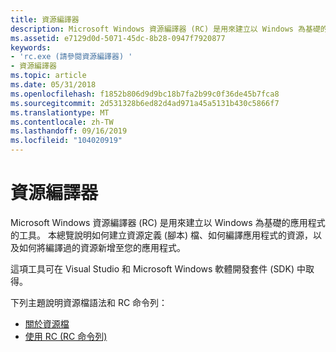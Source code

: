 ```yaml
---
title: 資源編譯器
description: Microsoft Windows 資源編譯器 (RC) 是用來建立以 Windows 為基礎的應用程式的工具。
ms.assetid: e7129d0d-5071-45dc-8b28-0947f7920877
keywords:
- 'rc.exe (請參閱資源編譯器) '
- 資源編譯器
ms.topic: article
ms.date: 05/31/2018
ms.openlocfilehash: f1852b806d9d9bc18b7fa2b99c0f36de45b7fca8
ms.sourcegitcommit: 2d531328b6ed82d4ad971a45a5131b430c5866f7
ms.translationtype: MT
ms.contentlocale: zh-TW
ms.lasthandoff: 09/16/2019
ms.locfileid: "104020919"
---
```

# <a name="resource-compiler"></a>資源編譯器

Microsoft Windows 資源編譯器 (RC) 是用來建立以 Windows 為基礎的應用程式的工具。 本總覽說明如何建立資源定義 (腳本) 檔、如何編譯應用程式的資源，以及如何將編譯過的資源新增至您的應用程式。

這項工具可在 Visual Studio 和 Microsoft Windows 軟體開發套件 (SDK) 中取得。

下列主題說明資源檔語法和 RC 命令列：

-   [關於資源檔](about-resource-files.md)
-   [使用 RC (RC 命令列)](using-rc-the-rc-command-line-.md)

 

 





